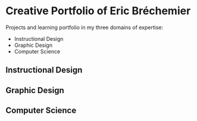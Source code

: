 # Creative Portfolio of Eric Bréchemier

Projects and learning portfolio in my three domains of expertise:

* Instructional Design
* Graphic Design
* Computer Science

## Instructional Design

## Graphic Design

## Computer Science

